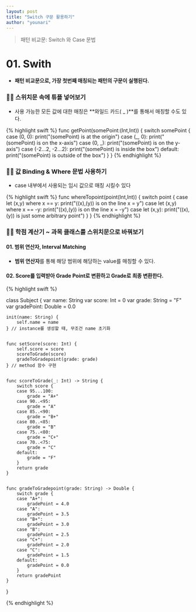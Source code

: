 ```yaml
---
layout: post
title: "Switch 구문 활용하기"
author: "younari"
---
```


> 패턴 비교문: Switch 와 Case 문법

# 01. Swith
- **패턴 비교문으로, 가장 첫번째 매칭되는 패턴의 구문이 실행된다.**

### ✌🏻 스위치문 속에 튜플 넣어보기
- 사용 가능한 모든 값에 대한 매칭은 **와일드 카드( _ )**를 통해서 매칭할 수도 있다.


{% highlight swift %}
func getPoint(somePoint:(Int,Int)) {     switch somePoint {     case (0, 0):         print("\(somePoint) is at the origin")     case (_, 0):         print("\(somePoint) is on the x-axis")     case (0, _):         print("\(somePoint) is on the y-axis")     case (-2...2, -2...2):         print("\(somePoint) is inside the box")     default:         print("\(somePoint) is outside of the box")     }}
{% endhighlight %}


### ✌🏻 값 Binding & Where 문법 사용하기
- case 내부에서 사용되는 임시 값으로 매칭 시킬수 있다

{% highlight swift %}
func whereTopoint(point(Int,Int)) {
	switch point {
		case let (x,y) where x == y:
			print("(\(x),\(y)) is on the line x = y")
		case let (x,y) where x == -y:
			print("(\(x),\(y)) is on the line x = -y")
		case let (x,y):
			print("(\(x),\(y)) is just some arbitrary point")
	}
}
{% endhighlight %}


### ✌🏻 학점 계산기 ~ 과목 클래스를 스위치문으로 바꿔보기
#### 01. 범위 연산자, Interval Matching
- **범위 연산자**를 통해 해당 범위에 해당하는 value를 매칭할 수 있다.

#### 02. Score를 입력받아 Grade Point로 변환하고 Grade로 최종 변환한다.

{% highlight swift %}

class Subject {
    var name: String
    var score: Int = 0
    var grade: String = "F"
    var gradePoint: Double = 0.0
    
    init(name: String) {
        self.name = name
    } // instance를 생성할 때, 무조건 name 초기화
    
    
    func setScore(score: Int) {
        self.score = score
        scoreToGrade(score)
        gradeToGradepoint(grade: grade)
    } // method 함수 구현
    
    
    func scoreToGrade(_: Int) -> String {
        switch score {
        case 95...100:
			grade = "A+"
        case 90..<95:
            grade = "A"
        case 85..<90:
            grade = "B+"
        case 80..<85:
            grade = "B"
        case 75..<80:
        	grade = "C+"
        case 70..<75:
        	grade = "C"
        default:
            grade = "F"
		}
        return grade
    }
    
    
    func gradeToGradepoint(grade: String) -> Double {
        switch grade {
        case "A+":
            gradePoint = 4.0
        case "A":
            gradePoint = 3.5
        case "B+":
            gradePoint = 3.0
        case "B":
            gradePoint = 2.5
        case "C+":
            gradePoint = 2.0
        case "C":
            gradePoint = 1.5
        default:
            gradePoint = 0.0
        }
        return gradePoint
    }
    
}

{% endhighlight %}
